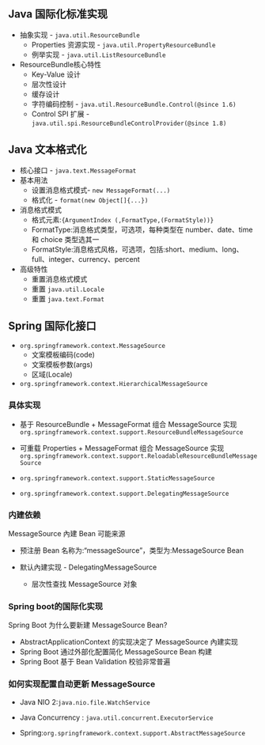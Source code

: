 ## Java 国际化标准实现

* 抽象实现 - `java.util.ResourceBundle`
  * Properties 资源实现 - `java.util.PropertyResourceBundle`  
  * 例举实现 - `java.util.ListResourceBundle`
* ResourceBundle核心特性
  * Key-Value 设计
  * 层次性设计
  * 缓存设计
  * 字符编码控制 - `java.util.ResourceBundle.Control(@since 1.6)`
  * Control SPI 扩展 - `java.util.spi.ResourceBundleControlProvider(@since 1.8)`

## Java 文本格式化

* 核心接口 - `java.text.MessageFormat`
* 基本用法
  * 设置消息格式模式- `new MessageFormat(...)`
  * 格式化 - `format(new Object[]{...})`
* 消息格式模式
  * 格式元素:`{ArgumentIndex (,FormatType,(FormatStyle))}`
  * FormatType:消息格式类型，可选项，每种类型在 number、date、time 和 choice 类型选其一
  * FormatStyle:消息格式风格，可选项，包括:short、medium、long、full、integer、currency、percent
* 高级特性
  * 重置消息格式模式
  * 重置 `java.util.Locale`
  * 重置 `java.text.Format`

## Spring 国际化接口

* `org.springframework.context.MessageSource`
  * 文案模板编码(code)
  * 文案模板参数(args)
  * 区域(Locale)
* `org.springframework.context.HierarchicalMessageSource`

### 具体实现

* 基于 ResourceBundle + MessageFormat 组合 MessageSource 实现 `org.springframework.context.support.ResourceBundleMessageSource`

* 可重载 Properties + MessageFormat 组合 MessageSource 实现`org.springframework.context.support.ReloadableResourceBundleMessageSource`

* `org.springframework.context.support.StaticMessageSource`
* `org.springframework.context.support.DelegatingMessageSource`

### 内建依赖

MessageSource 內建 Bean 可能来源

* 预注册 Bean 名称为:“messageSource”，类型为:MessageSource Bean

* 默认內建实现 - DelegatingMessageSource
  * 层次性查找 MessageSource 对象

### Spring boot的国际化实现

Spring Boot 为什么要新建 MessageSource Bean?

* AbstractApplicationContext 的实现决定了 MessageSource 內建实现 
* Spring Boot 通过外部化配置简化 MessageSource Bean 构建
* Spring Boot 基于 Bean Validation 校验非常普遍

### 如何实现配置自动更新 MessageSource

* Java NIO 2:`java.nio.file.WatchService`

* Java Concurrency : `java.util.concurrent.ExecutorService`

* Spring:`org.springframework.context.support.AbstractMessageSource`
